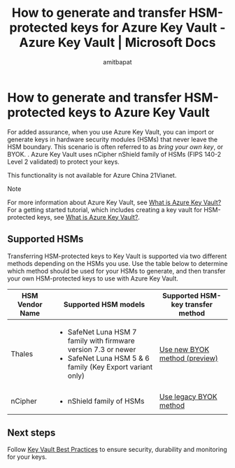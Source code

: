 ﻿---
title: How to generate and transfer HSM-protected keys for Azure Key Vault - Azure Key Vault | Microsoft Docs
description: Use this article to help you plan for, generate, and then transfer your own HSM-protected keys to use with Azure Key Vault. Also known as BYOK or bring your own key.
services: key-vault
author: amitbapat
manager: devtiw
tags: azure-resource-manager

ms.service: key-vault
ms.topic: conceptual
ms.date: 02/17/2020
ms.author: ambapat

---

# How to generate and transfer HSM-protected keys to Azure Key Vault

For added assurance, when you use Azure Key Vault, you can import or generate keys in hardware security modules (HSMs) that never leave the HSM boundary. This scenario is often referred to as *bring your own key*, or BYOK. . Azure Key Vault uses nCipher nShield family of HSMs (FIPS 140-2 Level 2 validated) to protect your keys.

This functionality is not available for Azure China 21Vianet.

> [!NOTE]
> For more information about Azure Key Vault, see [What is Azure Key Vault?](key-vault-overview.md)  
> For a getting started tutorial, which includes creating a key vault for HSM-protected keys, see [What is Azure Key Vault?](key-vault-overview.md).

## Supported HSMs

Transferring HSM-protected keys to Key Vault is supported via two different methods depending on the HSMs you use. Use the table below to determine which method should be used for your HSMs to  generate, and then transfer your own HSM-protected keys to use with Azure Key Vault. 

|HSM Vendor Name|Supported HSM models|Supported HSM-key transfer method|
|---|---|---|
|Thales|<ul><li>SafeNet Luna HSM 7 family with firmware version 7.3 or newer</li><li>SafeNet Luna HSM 5 & 6 family (Key Export variant only)</li></ul>| [Use new BYOK method (preview)](key-vault-hsm-protected-keys-vendor-agnostic-byok.md)|
|nCipher|<ul><li>nShield family of HSMs</li></ul>|[Use legacy BYOK method](key-vault-hsm-protected-keys-legacy.md)|


## Next steps

Follow [Key Vault Best Practices](key-vault-best-practices.md) to ensure security, durability and monitoring for your keys.
